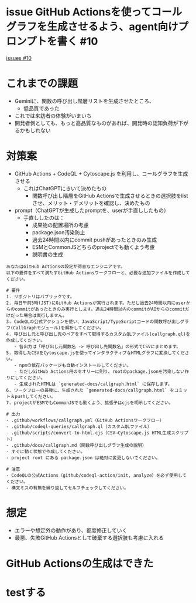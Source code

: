 # issue GitHub Actionsを使ってコールグラフを生成させるよう、agent向けプロンプトを書く #10
[issues #10](https://github.com/cat2151/tonejs-mml-to-json/issues/10)

# これまでの課題
- Geminiに、関数の呼び出し階層リストを生成させたところ、
    - 低品質であった
- これでは来訪者の体験がいまいち
- 開発者側としても、もっと高品質なものがあれば、開発時の認知負荷が下がるかもしれない

# 対策案
- GitHub Actions + CodeQL + Cytoscape.js を利用し、コールグラフを生成させる
    - これはChatGPTにきいて決めたもの
        - 関数呼び出し階層をGitHub Actionsで生成させるときの選択肢をlistさせ、メリット・デメリットを確認し、決めたもの
- prompt（ChatGPTが生成したpromptを、userが手直ししたもの）
    - 手直ししたのは：
        - 成果物の配置場所の考慮
        - package.json汚染防止
        - 過去24時間以内にcommit pushがあったときのみ生成
        - ESMとCommonJSどちらのprojectでも動くよう考慮
        - 説明書の生成
```
あなたはGitHub Actionsの設定が得意なエンジニアです。
以下の要件をすべて満たすGitHub Actionsワークフローと、必要な追加ファイルを作成してください。

# 要件
1. リポジトリはパブリックです。
2. 毎日午前5時(JST)にGitHub Actionsが実行されます。ただし過去24時間以内にuserからのcommitがあったときのみ実行とします。過去24時間以内のcommitがAIからのcommitだけだった場合は実行しません。
3. CodeQLの公式アクションを使い、JavaScript/TypeScriptコードの関数呼び出しグラフ(CallGraphモジュール)を解析してください。
4. 呼び出し元と呼び出し先のペアをすべて取得するカスタムQLファイル(callgraph.ql)を作成してください。
   - 各出力は「呼び出し元関数名 -> 呼び出し先関数名」の形式でCSVにまとめます。
5. 取得したCSVをCytoscape.jsを使ってインタラクティブなHTMLグラフに変換してください。
   - npmの依存パッケージも自動インストールしてください。
   - ただしGitHub Actions用のセオリーに則り、rootのpackage.jsonを汚染しない作りにしてください。
   - 生成されたHTMLは `generated-docs/callgraph.html` に保存します。
6. ワークフローの最後に、生成された `generated-docs/callgraph.html` をコミット＆pushしてください。
7. projectがESMでもCommonJSでも動くよう、拡張子はcjsを明示してください。

# 出力
- .github/workflows/callgraph.yml（GitHub Actionsワークフロー）
- .github/codeql-queries/callgraph.ql（カスタムQLファイル）
- .github/scripts/convert-to-html.cjs（CSV→Cytoscape.js HTML生成スクリプト）
- .github/docs/callgraph.md（関数呼び出しグラフ生成の説明）
- すぐに動く状態で作成してください。
- project root にある package.json は絶対に変更しないでください。

# 注意
- CodeQLの公式Actions（github/codeql-action/init, analyze）を必ず使用してください。
- 構文ミスの有無を繰り返してセルフチェックしてください。
```

# 想定
- エラーや想定外の動作があり、都度修正していく
- 最悪、失敗GitHub Actionsとして破棄する選択肢も考慮に入れる

# GitHub Actionsの生成はできた

# testする

